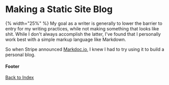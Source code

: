 # Making a Static Site Blog

{% width="25%" %} My goal as a writer is generally to lower the barrier to entry for my writing practices, while not making something that looks like shit.
While I don't always accomplish the latter, I've found that I personally work best with a simple markup language like Markdown.

So when Stripe announced [Markdoc.io](https://markdoc.io), I knew I had to try using it to build a personal blog.

#### Footer
[Back to Index](?page=index.md)